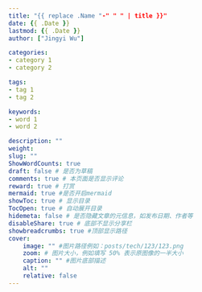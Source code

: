 ```yaml
---
title: "{{ replace .Name "-" " " | title }}"
date: {{ .Date }}
lastmod: {{ .Date }}
author: ["Jingyi Wu"]

categories:
- category 1
- category 2

tags:
- tag 1
- tag 2

keywords:
- word 1
- word 2

description: ""
weight:
slug: ""
ShowWordCounts: true
draft: false # 是否为草稿
comments: true # 本页面是否显示评论
reward: true # 打赏
mermaid: true #是否开启mermaid
showToc: true # 显示目录
TocOpen: true # 自动展开目录
hidemeta: false # 是否隐藏文章的元信息，如发布日期、作者等
disableShare: true # 底部不显示分享栏
showbreadcrumbs: true #顶部显示路径
cover:
    image: "" #图片路径例如：posts/tech/123/123.png
    zoom: # 图片大小，例如填写 50% 表示原图像的一半大小
    caption: "" #图片底部描述
    alt: ""
    relative: false
---
```




